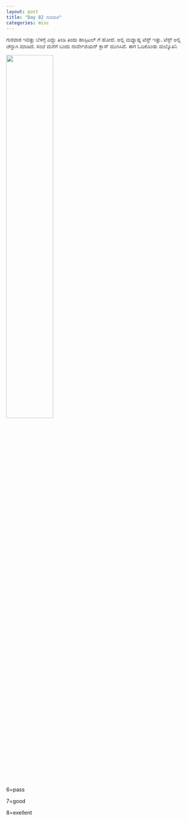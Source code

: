 ```yaml
---
layout: post
title: "Day 82 ಗುರವಾರ"
categories: misc
---
```


ಗುರವಾರ
ಇವತ್ತು ಬೆಳಗ್ಗೆ ಎದ್ದು ತಿಂಡಿ ತಿಂದು ಹಾಸ್ಪಿಟಲ್ ಗೆ ಹೋದೆ. ಅಲ್ಲಿ ಮಧ್ಯಾಹ್ನ ಟೆಸ್ಟ್ ಇತ್ತು. ಟೆಸ್ಟ್ ಅಲ್ಲಿ ಚೆನ್ನಾಗಿ ಮಾಡಿದೆ. ಸಂಜೆ ಮನೆಗೆ ಬಂದು ನಾರ್ವೇಜಿಯನ್ ಕ್ಲಾಸ್ ಮುಗಿಸಿದೆ. ಈಗ  ಓದಿಕೊಂಡು ಮಲ್ಕೊತಿನಿ


<img src="https://raw.githubusercontent.com/myfellowship/myfellowship/master/assets/62.jpg" width="50%">

6=pass

7=good

8=exellent
